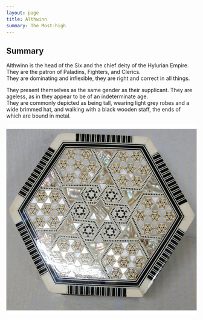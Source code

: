 ```yaml
---
layout: page
title: Althwinn
summary: The Most-high 
---
```


## Summary

Althwinn is the head of the Six and the chief deity of the Hylurian Empire. 
They are the patron of Paladins, Fighters, and Clerics.  
They are dominating and inflexible, they are right and correct in all things.  

They present themselves as the same gender as their supplicant. 
They are ageless, as in they appear to be of an indeterminate age.  
They are commonly depicted as being tall, wearing light grey robes and a wide brimmed hat, and walking with a black wooden staff, the ends of which are bound in metal.

![Glyph of Althwinn](/assets/althwinn-glyph.jpg)

